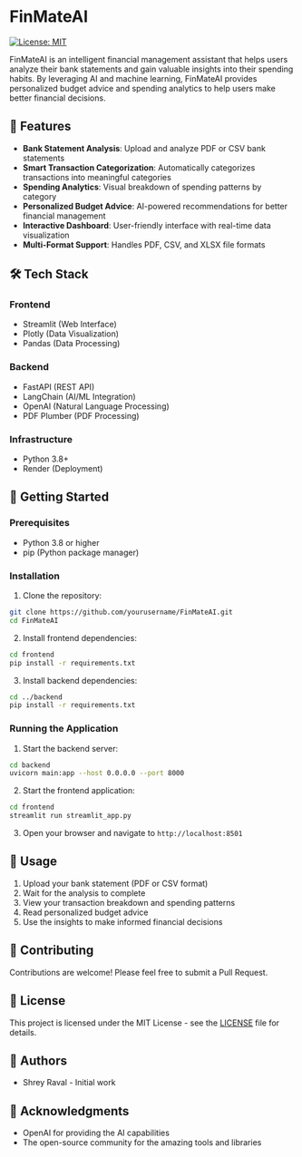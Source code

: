 # FinMateAI

[![License: MIT](https://img.shields.io/badge/License-MIT-yellow.svg)](https://opensource.org/licenses/MIT)

FinMateAI is an intelligent financial management assistant that helps users analyze their bank statements and gain valuable insights into their spending habits. By leveraging AI and machine learning, FinMateAI provides personalized budget advice and spending analytics to help users make better financial decisions.

## 🌟 Features

- **Bank Statement Analysis**: Upload and analyze PDF or CSV bank statements
- **Smart Transaction Categorization**: Automatically categorizes transactions into meaningful categories
- **Spending Analytics**: Visual breakdown of spending patterns by category
- **Personalized Budget Advice**: AI-powered recommendations for better financial management
- **Interactive Dashboard**: User-friendly interface with real-time data visualization
- **Multi-Format Support**: Handles PDF, CSV, and XLSX file formats

## 🛠️ Tech Stack

### Frontend
- Streamlit (Web Interface)
- Plotly (Data Visualization)
- Pandas (Data Processing)

### Backend
- FastAPI (REST API)
- LangChain (AI/ML Integration)
- OpenAI (Natural Language Processing)
- PDF Plumber (PDF Processing)

### Infrastructure
- Python 3.8+
- Render (Deployment)

## 🚀 Getting Started

### Prerequisites
- Python 3.8 or higher
- pip (Python package manager)

### Installation

1. Clone the repository:
```bash
git clone https://github.com/yourusername/FinMateAI.git
cd FinMateAI
```

2. Install frontend dependencies:
```bash
cd frontend
pip install -r requirements.txt
```

3. Install backend dependencies:
```bash
cd ../backend
pip install -r requirements.txt
```

### Running the Application

1. Start the backend server:
```bash
cd backend
uvicorn main:app --host 0.0.0.0 --port 8000
```

2. Start the frontend application:
```bash
cd frontend
streamlit run streamlit_app.py
```

3. Open your browser and navigate to `http://localhost:8501`

## 📝 Usage

1. Upload your bank statement (PDF or CSV format)
2. Wait for the analysis to complete
3. View your transaction breakdown and spending patterns
4. Read personalized budget advice
5. Use the insights to make informed financial decisions

## 🤝 Contributing

Contributions are welcome! Please feel free to submit a Pull Request.

## 📄 License

This project is licensed under the MIT License - see the [LICENSE](LICENSE) file for details.

## 👥 Authors

- Shrey Raval - Initial work

## 🙏 Acknowledgments

- OpenAI for providing the AI capabilities
- The open-source community for the amazing tools and libraries
